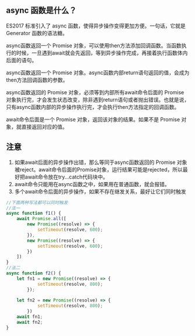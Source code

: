 

## async 函数是什么？
ES2017 标准引入了 async 函数，使得异步操作变得更加方便。一句话，它就是 Generator 函数的语法糖。

async函数返回一个 Promise 对象，可以使用then方法添加回调函数。当函数执行的时候，一旦遇到await就会先返回，等到异步操作完成，再接着执行函数体内后面的语句。

async函数返回一个 Promise 对象。async函数内部return语句返回的值，会成为then方法回调函数的参数。

async函数返回的 Promise 对象，必须等到内部所有await命令后面的 Promise 对象执行完，才会发生状态改变，除非遇到return语句或者抛出错误。也就是说，只有async函数内部的异步操作执行完，才会执行then方法指定的回调函数。

await命令后面是一个 Promise 对象，返回该对象的结果。如果不是 Promise 对象，就直接返回对应的值。

## 注意
1. 如果await后面的异步操作出错，那么等同于async函数返回的 Promise 对象被reject。await命令后面的Promise对象，运行结果可能是rejected，所以最好把await命令放在try...catch代码块中。
2. await命令只能用在async函数之中，如果用在普通函数，就会报错。
3. 多个await命令后面的异步操作，如果不存在继发关系，最好让它们同时触发
  ```js
  //下面两种写法都可以同时触发
  //法一
  async function f1() {
      await Promise.all([
          new Promise((resolve) => {
              setTimeout(resolve, 600);
          }),
          new Promise((resolve) => {
              setTimeout(resolve, 600);
          })
      ])
  }
  //法二
  async function f2() {
      let fn1 = new Promise((resolve) => {
              setTimeout(resolve, 800);
          });
      
      let fn2 = new Promise((resolve) => {
              setTimeout(resolve, 800);
          })
      await fn1;
      await fn2;
  }
  ```
